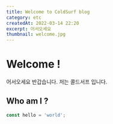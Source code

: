 ```yaml
---
title: Welcome to ColdSurf blog
category: etc
createdAt: 2022-03-14 22:20
excerpt: 어서오세요
thumbnail: welcome.jpg
---
```

# Welcome !
어서오세요 반갑습니다.
저는 콜드서프 입니다.

## Who am I ?

```javascript
const hello = 'world';
```